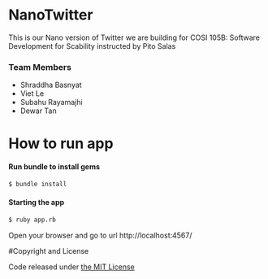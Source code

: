 # NanoTwitter
This is our Nano version of Twitter we are building for COSI 105B: Software Development for Scability instructed by Pito Salas



### Team Members
* Shraddha Basnyat
* Viet Le
* Subahu Rayamajhi
* Dewar Tan

# How to run app


#### Run bundle to install gems

```sh
$ bundle install
```

#### Starting the app
```sh
$ ruby app.rb
```

Open your browser and go to url http://localhost:4567/


#Copyright and License

Code released under [the MIT License](https://github.com/Dewar0019/nanotwitter/blob/master/LICENSE)
